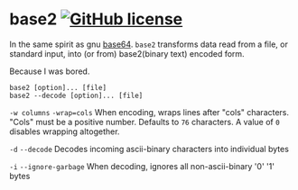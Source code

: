 # base2 [![GitHub license](https://img.shields.io/badge/license-MIT-blue.svg)](LICENSE)

In the same spirit as gnu [base64](https://www.gnu.org/software/coreutils/manual/html_node/base64-invocation.html). `base2` transforms data read from a file, or standard input, into (or from) base2(binary text) encoded form.

Because I was bored.

```
base2 [option]... [file]
base2 --decode [option]... [file]
```

`-w columns`
`-wrap=cols`
When encoding, wraps lines after "cols" characters. "Cols" must be a positive number.
Defaults to `76` characters. A value of `0` disables wrapping altogether.

`-d`
`--decode`
Decodes incoming ascii-binary characters into individual bytes

`-i`
`--ignore-garbage`
When decoding, ignores all non-ascii-binary '0' '1' bytes
